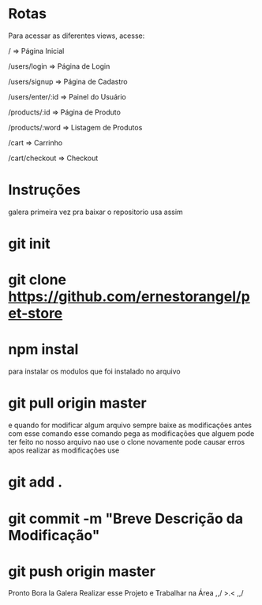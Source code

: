# Rotas

Para acessar as diferentes views, acesse:

/ ⇒ Página Inicial

/users/login ⇒ Página de Login

/users/signup ⇒ Página de Cadastro

/users/enter/:id ⇒ Painel do Usuário

/products/:id ⇒ Página de Produto

/products/:word ⇒ Listagem de Produtos

/cart ⇒ Carrinho

/cart/checkout ⇒ Checkout

# Instruções

galera primeira vez pra baixar o repositorio usa assim

# git init

# git clone https://github.com/ernestorangel/pet-store

# npm instal

para instalar os modulos que foi instalado no arquivo

# git pull origin master

e quando for modificar algum arquivo sempre baixe as modificaçôes antes com esse comando
esse comando pega as modificações que alguem pode ter feito no nosso arquivo nao use o clone novamente pode causar erros
apos realizar as modificações use

# git add .

# git commit -m "Breve Descrição da Modificação"

# git push origin master

Pronto Bora la Galera Realizar esse Projeto e Trabalhar na Área
\,,/ >.< \,,/
